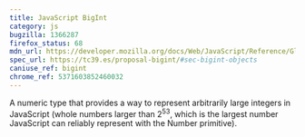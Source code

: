 ```yaml
---
title: JavaScript BigInt
category: js
bugzilla: 1366287
firefox_status: 68
mdn_url: https://developer.mozilla.org/docs/Web/JavaScript/Reference/Global_Objects/BigInt
spec_url: https://tc39.es/proposal-bigint/#sec-bigint-objects
caniuse_ref: bigint
chrome_ref: 5371603852460032
---
```


A numeric type that provides a way to represent arbitrarily large integers in JavaScript (whole numbers larger than 2<sup>53</sup>, which is the largest number JavaScript can reliably represent with the Number primitive).
